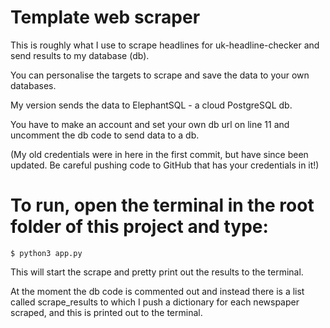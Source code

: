 # Template web scraper

This is roughly what I use to scrape headlines for uk-headline-checker and send results to my database (db).

You can personalise the targets to scrape and save the data to your own databases.

My version sends the data to ElephantSQL - a cloud PostgreSQL db. 

You have to make an account and set your own db url on line 11 and uncomment the db code to send data to a db. 

(My old credentials were in here in the first commit, but have since been updated. Be careful pushing code to GitHub that has your credentials in it!)

# To run, open the terminal in the root folder of this project and type:

```console
$ python3 app.py 
```

This will start the scrape and pretty print out the results to the terminal.

At the moment the db code is commented out and instead there is a list called scrape_results to which I push a dictionary for each newspaper scraped, and this is printed out to the terminal.

